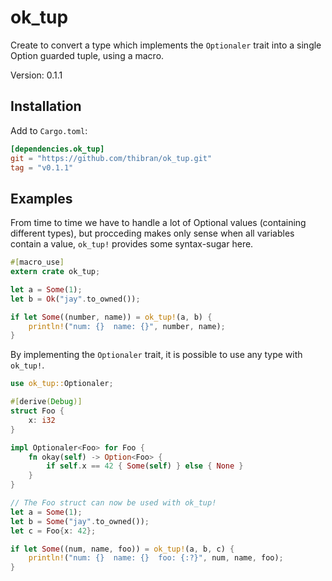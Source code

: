 # ok_tup

Create to convert a type which implements the `Optionaler` trait
into a single Option guarded tuple, using a macro.

Version: 0.1.1


## Installation

Add to `Cargo.toml`:
```toml
[dependencies.ok_tup]
git = "https://github.com/thibran/ok_tup.git"
tag = "v0.1.1"
```


## Examples

From time to time we have to handle a lot of Optional
values (containing different types), but procceding makes only sense when
all variables contain a value, `ok_tup!` provides some syntax-sugar here.

```rust
#[macro_use]
extern crate ok_tup;

let a = Some(1);
let b = Ok("jay".to_owned());

if let Some((number, name)) = ok_tup!(a, b) {
    println!("num: {}  name: {}", number, name);
}
```

By implementing the `Optionaler` trait,
it is possible to use any type with `ok_tup!`.

```rust
use ok_tup::Optionaler;

#[derive(Debug)]
struct Foo {
    x: i32
}

impl Optionaler<Foo> for Foo {
    fn okay(self) -> Option<Foo> {
        if self.x == 42 { Some(self) } else { None }
    }
}

// The Foo struct can now be used with ok_tup! 
let a = Some(1);
let b = Some("jay".to_owned());
let c = Foo{x: 42};

if let Some((num, name, foo)) = ok_tup!(a, b, c) {
    println!("num: {}  name: {}  foo: {:?}", num, name, foo);
}
```